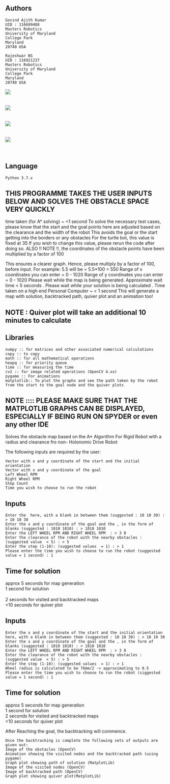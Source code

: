 
Authors
--

	Govind Ajith Kumar
	UID : 116699488
	Masters Robotics 
	University of Maryland
	College Park
	Maryland
	20740 USA

	Rajeshwar NS
	UID : 116921237
	Masters Robotics
	University of Maryland
	College Park
	Maryland
	20740 USA	
![](Images/Obstacle_Space.jpg)<br/>
<br/>
<br/>
![](Images/Backtracked_nodes.jpg)<br/>
<br/>
<br/>
![](Images/Visited_nodes.jpg)<br/>
<br/>
<br/>
![](Images/Quiver_Map.png)<br/>
<br/>
<br/>

Language
--
	Python 3.7.x

THIS PROGRAMME TAKES THE USER INPUTS BELOW AND SOLVES THE OBSTACLE SPACE VERY QUICKLY
--

time taken (for A* solving) ~ <1 second
To solve the necessary test cases, please know that the start and the goal points here are adjusted based on the clearance and the width of the robot
This avoids the goal or the start getting into the borders or any obstacles
For the turtle bot, this value is fixed at 35
If you wish to change this value, please rerun the code after doing so.
ALSO !! NOTE !!, the coordinates of the obstacle points have been multiplied by a factor of 100

This ensures a clearer graph. Hence, please multiply by a factor of 100, before input. For example: 5.5 will be = 5.5*100 = 550
Range of x coordinates you can enter  =  0 - 1020
Range of y coordinates you can enter  =  0 - 1020
Please wait while the map is being generated. Approximate wait time < 5 seconds . 
Please wait while your solution is being calculated . 
Time taken on a high end Personal Computer ~ < 1 second
This will generate a map with solution, backtracked path, quiver plot and an animation too! 
## NOTE : Quiver plot will take an additional 10 minutes to calculate 
Libraries
--

	numpy :: for matrices and other associated numerical calculations
	copy :: to copy
	math :: for all mathematical operations
	heapq :: for priority queue
	time :: for measuring the time
	cv2 :: for image related operations (OpenCV 4.xx)
	pygame :: For animations
	matplotlib:: To plot the graphs and see the path taken by the robot from the start to the goal node and the quiver plots
## NOTE :::: PLEASE MAKE SURE THAT THE MATPLOTLIB GRAPHS CAN BE DISPLAYED, ESPECIALLY IF BEING RUN ON SPYDER or even any other IDE

Solves the obstacle map based on the A* Algorithm For Rigid Robot with a radius and clearance fro non- Holonomic Drive Robot

The following inputs are required by the user:

	Vector with x and y coordinate of the start and the initial orientation
	Vector with x and y coordinate of the goal
	Left Wheel RPM
	Right Wheel RPM
	Step Count
	Time you wish to choose to run the robot

Inputs
--

	Enter the  here, with a blank in between them (suggested : 10 10 30) : > 10 10 30
	Enter the x and y coordinate of the goal and the , in the form of blanks (suggested : 1010 1010) : > 1010 1010
	Enter the LEFT WHEEL RPM AND RIGHT WHEEL RPM  : > 3 8
	Enter the clearance of the robot with the nearby obstacles : (suggested value  < 5) : > 5
	Enter the step (1-10): (suggested values  = 1) : > 1
	Please enter the time you wish to choose to run the robot (suggested value = 1 second) : 1

Time for solution
--

approx 5 seconds for map generation<br/>
1 second for solution<br/><br/>
2 seconds for visited and backtracked maps<br/>
<10 seconds for quiver plot<br/>

Inputs
--
	Enter the x and y coordinate of the start and the initial orientation here, with a blank in between them (suggested : 10 10 30) : > 10 10 30
	Enter the x and y coordinate of the goal and the , in the form of blanks (suggested : 1010 1010) : > 1010 1010
	Enter the LEFT WHEEL RPM AND RIGHT WHEEL RPM  : > 3 8
	Enter the clearance of the robot with the nearby obstacles : (suggested value  < 5) : > 5
	Enter the step (1-10): (suggested values  = 1) : > 1
	Wheel radius is calculated to be 76mm/2 -> approximating to 0.5
	Please enter the time you wish to choose to run the robot (siggested value = 1 second) : 1


Time for solution
--

approx 5 seconds for map generation<br/>
1 second for solution<br/>
2 seconds for visited and backtracked maps<br/>
<10 seconds for quiver plot<br/>

After Reaching the goal, the backtracking will commence.

	Once the backtracking is complete the following sets of outputs are given out:
	Image of the obstacles (OpenCV)
	Animation showing the visited nodes and the backtracked path (using pygame)
	Graph plot showing path of solution (MatplotLib)
	Image of the visited nodes (OpenCV)
	Image of backtracked path (OpenCV)
	Graph plot showing quiver plot(MatplotLib)


